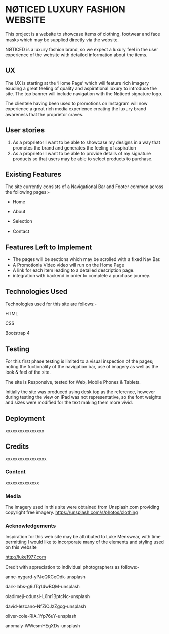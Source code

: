# NØTICED LUXURY FASHION WEBSITE

This project is a website to showcase items of clothing, footwear and face masks which may be supplied directly via the website.

NØTICED is a luxury fashion brand, so we expect a luxury feel in the user experience of the website with detailed information about the items.


## UX
The UX is starting at the ‘Home Page’ which will feature rich imagery exuding a great feeling of quality and aspirational luxury to introduce the site.
The top banner will include navigation with the Nøticed signature logo.

The clientele having been used to promotions on Instagram will now experience a great rich media experience creating the luxury brand awareness that the proprietor craves.

## User stories
1. As a proprietor I want to be able to showcase my designs in a way that promotes the brand and generates the feeling of aspiration
2. As a proprietor I want to be able to provide details of my signature products so that users may be able to select products to purchase.


## Existing Features
The site currently consists of a Navigational Bar and Footer common across the following pages:-

* Home

* About

* Selection

* Contact


## Features Left to Implement

- The pages will be sections which may be scrolled with a fixed Nav Bar.
- A Promotionla Video video will run on the Home Page
- A link for each item leading to a detailed description page. 
- integration with backend in order to complete a purchase journey.

## Technologies Used
Technologies used for this site are follows:-

HTML

CSS

Bootstrap 4


## Testing
For this first phase testing is limited to a visual inspection of the pages; noting the fuctionality of the navigation bar, use of imagery as well as the look & feel of the site.

The site is Responsive, tested for Web, Mobile Phones & Tablets.

Initially the site was produced using desk top as the reference, however during testing the view on iPad was not representative, so the font weights and sizes were modified
for the text making them more vivid.

## Deployment
xxxxxxxxxxxxxxxx




## Credits
xxxxxxxxxxxxxxxxx


### Content
xxxxxxxxxxxxxx



### Media
The imagery used in this site were obtained from Unsplash.com providing copyright free imagery.
https://unsplash.com/s/photos/clothing

### Acknowledgements
Inspiration for this web site may be attributed to Luke Menswear, with time permitting I would like to incorporate many of the elements and styling used on this website

http://luke1977.com

Credit with appreciation to individual photographers as follows:-

anne-nygard-yPJeQRCeOdk-unsplash

dark-labs-g9JTq14wBQM-unsplash

oladimeji-odunsi-L6hr1BptcNc-unsplash

david-lezcano-NfZiOJzZgcg-unsplash

oliver-cole-RIA_1Yp76uY-unsplash

anomaly-WWesmHEgXDs-unsplash

